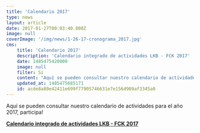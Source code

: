 ```yaml
---
title: 'Calendario 2017'
type: news
layout: article
date: 2017-01-27T00:03:40.000Z
image: null
coverImage: '/img/news/1-26-17-cronograma_2017.jpg'
cms:
    title: 'Calendario 2017'
    description: 'Calendario integrado de actividades LKB - FCK 2017'
    date: 1485475420000
    image: null
    filter: Si
    content: "Aquí se pueden consultar nuestro calendario de actividades para el año 2017, participa!\n\n### <a class='icon-file-pdf' href='/files/docs/2-15-17-CALENDARIO_LKB 2017_Crono-LKB-2017.pdf'>Calendario integrado de actividades LKB - FCK 2017</a>"
    updated_at: 1485475685171
    id: acde8a80e42411e699f77905746631e7e156d909af3345a0
---
```

Aquí se pueden consultar nuestro calendario de actividades para el año 2017, participa!

**<a class='icon-file-pdf' href='/files/docs/2-15-17-CALENDARIO_LKB 2017_Crono-LKB-2017.pdf'>Calendario integrado de actividades LKB - FCK 2017</a>**
